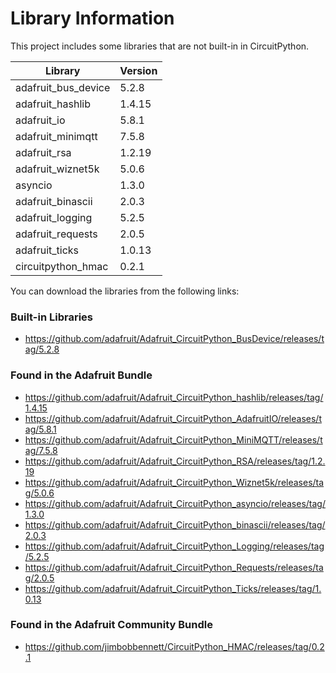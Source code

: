 # Library Information

This project includes some libraries that are not built-in in CircuitPython.

Library | Version
--- | ---
adafruit_bus_device | 5.2.8
adafruit_hashlib | 1.4.15
adafruit_io | 5.8.1
adafruit_minimqtt | 7.5.8
adafruit_rsa | 1.2.19
adafruit_wiznet5k | 5.0.6
asyncio | 1.3.0
adafruit_binascii | 2.0.3
adafruit_logging | 5.2.5
adafruit_requests | 2.0.5
adafruit_ticks | 1.0.13
circuitpython_hmac | 0.2.1

You can download the libraries from the following links:

### Built-in Libraries
- https://github.com/adafruit/Adafruit_CircuitPython_BusDevice/releases/tag/5.2.8

### Found in the Adafruit Bundle
- https://github.com/adafruit/Adafruit_CircuitPython_hashlib/releases/tag/1.4.15
- https://github.com/adafruit/Adafruit_CircuitPython_AdafruitIO/releases/tag/5.8.1
- https://github.com/adafruit/Adafruit_CircuitPython_MiniMQTT/releases/tag/7.5.8
- https://github.com/adafruit/Adafruit_CircuitPython_RSA/releases/tag/1.2.19
- https://github.com/adafruit/Adafruit_CircuitPython_Wiznet5k/releases/tag/5.0.6
- https://github.com/adafruit/Adafruit_CircuitPython_asyncio/releases/tag/1.3.0
- https://github.com/adafruit/Adafruit_CircuitPython_binascii/releases/tag/2.0.3
- https://github.com/adafruit/Adafruit_CircuitPython_Logging/releases/tag/5.2.5
- https://github.com/adafruit/Adafruit_CircuitPython_Requests/releases/tag/2.0.5
- https://github.com/adafruit/Adafruit_CircuitPython_Ticks/releases/tag/1.0.13

### Found in the Adafruit Community Bundle
- https://github.com/jimbobbennett/CircuitPython_HMAC/releases/tag/0.2.1

